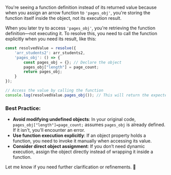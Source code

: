 You're seeing a function definition instead of its returned value because when you assign an arrow function to `'pages_obj'`, you're storing the function itself inside the object, not its execution result. 

When you later try to access `'pages_obj'`, you're retrieving the function definition—not executing it. To resolve this, you need to call the function explicitly when you need its result, like this:

```javascript
const resolvedValue = resolve({
    'arr_students2': arr_students2,
    'pages_obj': () => {
        const pages_obj = {}; // Declare the object
        pages_obj["length"] = page_count;
        return pages_obj;
    }
});

// Access the value by calling the function
console.log(resolvedValue.pages_obj()); // This will return the expected object
```

### Best Practice:
- **Avoid modifying undefined objects**: In your original code, `pages_obj["length"]=page_count;` assumes `pages_obj` is already defined. If it isn't, you'll encounter an error.
- **Use function execution explicitly**: If an object property holds a function, you need to invoke it manually when accessing its value.
- **Consider direct object assignment**: If you don’t need dynamic execution, assign the object directly instead of wrapping it inside a function.

Let me know if you need further clarification or refinements. 🚀
